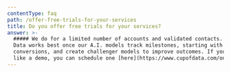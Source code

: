 ```yaml
---
contentType: faq
path: /offer-free-trials-for-your-services
title: Do you offer free trials for your services?
answer: >-
  ##### We do for a limited number of accounts and validated contacts. Cup of
  Data works best once our A.I. models track milestones, starting with
  conversions, and create challenger models to improve outcomes. If you would
  like a demo, you can schedule one [here](https://www.cupofdata.com/onboard)
---
```


